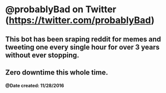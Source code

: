 # @probablyBad on Twitter (https://twitter.com/probablyBad)

## This bot has been sraping reddit for memes and tweeting one every single hour for over 3 years without ever stopping.
## Zero downtime this whole time.

#### @Date created: 11/28/2016
